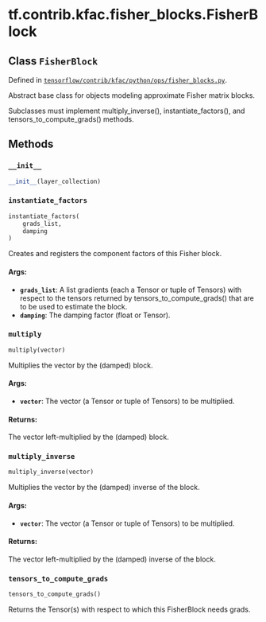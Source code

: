 <div itemscope itemtype="http://developers.google.com/ReferenceObject">
<meta itemprop="name" content="tf.contrib.kfac.fisher_blocks.FisherBlock" />
<meta itemprop="property" content="__init__"/>
<meta itemprop="property" content="instantiate_factors"/>
<meta itemprop="property" content="multiply"/>
<meta itemprop="property" content="multiply_inverse"/>
<meta itemprop="property" content="tensors_to_compute_grads"/>
</div>

# tf.contrib.kfac.fisher_blocks.FisherBlock

## Class `FisherBlock`





Defined in [`tensorflow/contrib/kfac/python/ops/fisher_blocks.py`](https://www.tensorflow.org/code/tensorflow/contrib/kfac/python/ops/fisher_blocks.py).

Abstract base class for objects modeling approximate Fisher matrix blocks.

Subclasses must implement multiply_inverse(), instantiate_factors(), and
tensors_to_compute_grads() methods.

## Methods

<h3 id="__init__"><code>__init__</code></h3>

``` python
__init__(layer_collection)
```



<h3 id="instantiate_factors"><code>instantiate_factors</code></h3>

``` python
instantiate_factors(
    grads_list,
    damping
)
```

Creates and registers the component factors of this Fisher block.

#### Args:

* <b>`grads_list`</b>: A list gradients (each a Tensor or tuple of Tensors) with
      respect to the tensors returned by tensors_to_compute_grads() that
      are to be used to estimate the block.
* <b>`damping`</b>: The damping factor (float or Tensor).

<h3 id="multiply"><code>multiply</code></h3>

``` python
multiply(vector)
```

Multiplies the vector by the (damped) block.

#### Args:

* <b>`vector`</b>: The vector (a Tensor or tuple of Tensors) to be multiplied.


#### Returns:

The vector left-multiplied by the (damped) block.

<h3 id="multiply_inverse"><code>multiply_inverse</code></h3>

``` python
multiply_inverse(vector)
```

Multiplies the vector by the (damped) inverse of the block.

#### Args:

* <b>`vector`</b>: The vector (a Tensor or tuple of Tensors) to be multiplied.


#### Returns:

The vector left-multiplied by the (damped) inverse of the block.

<h3 id="tensors_to_compute_grads"><code>tensors_to_compute_grads</code></h3>

``` python
tensors_to_compute_grads()
```

Returns the Tensor(s) with respect to which this FisherBlock needs grads.
    



